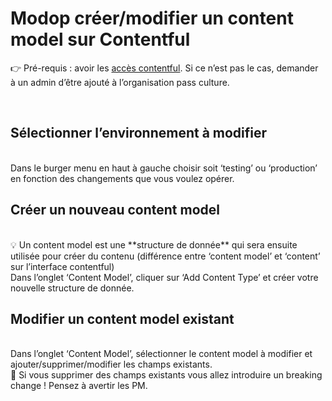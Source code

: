 # Modop créer/modifier un content model sur Contentful

👉 Pré-requis : avoir les [accès contentful](https://app.contentful.com/spaces/2bg01iqy0isv/environments/testing/home). Si ce n’est pas le cas, demander à un admin d’être ajouté à l’organisation pass culture.

<br/>

## Sélectionner l’environnement à modifier
<br/>
  Dans le burger menu en haut à gauche choisir soit ‘testing’ ou ‘production’ en fonction des changements que vous voulez opérer.

<br/>

## Créer un nouveau content model
<br/>
💡 Un content model est une **structure de donnée** qui sera ensuite utilisée pour créer du contenu (différence entre ‘content model’ et ‘content’ sur l’interface contentful)

<br/>
  Dans l’onglet ‘Content Model’, cliquer sur ‘Add Content Type’ et créer votre nouvelle structure de donnée.

<br/>

## Modifier un content model existant
<br/>
  Dans l’onglet ‘Content Model’, sélectionner le content model à modifier et ajouter/supprimer/modifier les champs existants.

<br/>
🚨 Si vous supprimer des champs existants vous allez introduire un breaking change ! Pensez à avertir les PM.

